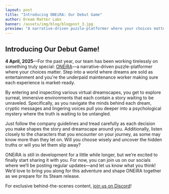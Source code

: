 ```yaml
---
layout: post
title: "Introducing ONEiRA: Our Debut Game"
author: Dream Matter Labs
banner: /assets/img/blog/blogpost_3.jpg
preview: "A narrative-driven puzzle-platformer where your choices matter."
---
```

<h2 class="post-h2">Introducing Our Debut Game!</h2>

**4 April, 2025**—For the past year, our team has been working tirelessly on something truly special: <a class="post-link" href="https://dreammatterlabs.com/">ONEiRA</a>—a narrative-driven puzzle-platformer where your choices matter. Step into a world where dreams are sold as entertainment and you're the underpaid maintenance worker making sure each experience is market-ready.

By entering and inspecting various virtual dreamscapes, you get to explore surreal, immersive environments that each contain a story waiting to be unraveled. Specifically, as you navigate the minds behind each dream, cryptic messages and lingering voices pull you deeper into a psychological mystery where the truth is waiting to be untangled.

Just follow the company guidelines and tread carefully as each decision you make shapes the story and dreamscape around you. Additionally, listen closely to the characters that you encounter on your journey, as some may know more than they let on. Will you choose wisely and uncover the hidden truths or will you let them slip away?

ONEiRA is still in development for a little while longer,  but we’re excited to finally start sharing it with you. For now, you can join us on our socials where we’ll be posting regular updates—and let us know what you think! We’d love to bring you along for this adventure and shape ONEiRA together as we prepare for its Steam release.

For exclusive behind-the-scenes content, <a class="post-link" href="https://discord.gg/XAYvJhkkqE">join us on Discord</a>!